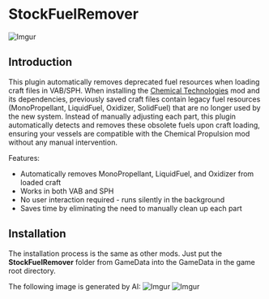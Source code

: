 # StockFuelRemover

![Imgur](https://imgur.com/RAXsAwy.jpg)

## Introduction

This plugin automatically removes deprecated fuel resources when loading craft files in VAB/SPH. When installing the [Chemical Technologies](https://forum.kerbalspaceprogram.com/topic/227705-112x-chemical-technologies-a-chemically-based-resource-overhaul-2025-07-22/) mod and its dependencies, previously saved craft files contain legacy fuel resources (MonoPropellant, LiquidFuel, Oxidizer, SolidFuel) that are no longer used by the new system. Instead of manually adjusting each part, this plugin automatically detects and removes these obsolete fuels upon craft loading, ensuring your vessels are compatible with the Chemical Propulsion mod without any manual intervention.

Features:

- Automatically removes MonoPropellant, LiquidFuel, and Oxidizer from loaded craft
- Works in both VAB and SPH
- No user interaction required - runs silently in the background
- Saves time by eliminating the need to manually clean up each part

## Installation
The installation process is the same as other mods. Just put the **StockFuelRemover** folder from GameData into the GameData in the game root directory. 

The following image is generated by AI:
![Imgur](https://imgur.com/gTXCXzu.jpg)
![Imgur](https://imgur.com/kEcdlrK.jpg)
